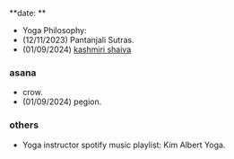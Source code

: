 **date: **
- Yoga Philosophy: 
- (12/11/2023) Pantanjali Sutras.
- (01/09/2024) [kashmiri shaiva](https://iep.utm.edu/kashmiri/)

### asana
- crow.
- (01/09/2024) pegion.

### others
- Yoga instructor spotify music playlist: Kim Albert Yoga.
